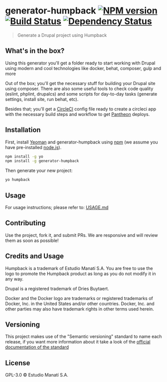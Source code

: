 # generator-humpback [![NPM version][npm-image]][npm-url] [![Build Status][travis-image]][travis-url] [![Dependency Status][daviddm-image]][daviddm-url]
> Generate a Drupal project using Humpback

## What's in the box?

Using this generator you'll get a folder ready to start working with Drupal using modern and cool technologies like docker, behat, composer, gulp and more

Out of the box; you'll get the necessary stuff for building your Drupal site using composer. There are also some useful tools to check code quality (eslint, phplint, drupalcs) and some scripts for day-to-day tasks (generate settings, install site, run behat, etc).

Besides that; you'll get a [CircleCI](http://circleci.com/) config file ready to create a circleci app with the necessary build steps and workflow to get [Pantheon](http://pantheon.io/) deploys.


## Installation

First, install [Yeoman](http://yeoman.io) and generator-humpback using [npm](https://www.npmjs.com/) (we assume you have pre-installed [node.js](https://nodejs.org/)).

```bash
npm install -g yo
npm install -g generator-humpback
```

Then generate your new project:

```bash
yo humpback
```

## Usage

For usage instructions; please refer to: [USAGE.md](USAGE.md)

## Contributing

Use the project, fork it, and submit PRs. We are responsive and will review them as soon as possible!

## Credits and Usage

Humpback is a trademark of Estudio Manatí S.A. You are free to use the logo to promote the Humpback product as long as you do not modify it in any way.

Drupal is a registered trademark of Dries Buytaert.

Docker and the Docker logo are trademarks or registered trademarks of Docker, Inc. in the United States and/or other countries. Docker, Inc. and other parties may also have trademark rights in other terms used herein.

## Versioning

This project makes use of the "Semantic versioning" standard to name each release, if you want more information about it take a look of the [official documentation of the standard](https://semver.org/)

## License

GPL-3.0 © Estudio Manatí S.A.


[npm-image]: https://badge.fury.io/js/generator-humpback.svg
[npm-url]: https://npmjs.org/package/generator-humpback
[travis-image]: https://travis-ci.org/humpbackdev/generator-humpback.svg?branch=master
[travis-url]: https://travis-ci.org/humpbackdev/generator-humpback
[daviddm-image]: https://david-dm.org/humpbackdev/generator-humpback.svg?theme=shields.io
[daviddm-url]: https://david-dm.org/humpbackdev/generator-humpback
